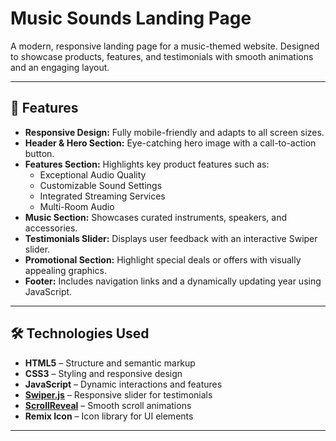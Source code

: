 # Music Sounds Landing Page

A modern, responsive landing page for a music-themed website. Designed to showcase products, features, and testimonials with smooth animations and an engaging layout.

---

## 🌟 Features

- **Responsive Design:** Fully mobile-friendly and adapts to all screen sizes.
- **Header & Hero Section:** Eye-catching hero image with a call-to-action button.
- **Features Section:** Highlights key product features such as:
  - Exceptional Audio Quality
  - Customizable Sound Settings
  - Integrated Streaming Services
  - Multi-Room Audio
- **Music Section:** Showcases curated instruments, speakers, and accessories.
- **Testimonials Slider:** Displays user feedback with an interactive Swiper slider.
- **Promotional Section:** Highlight special deals or offers with visually appealing graphics.
- **Footer:** Includes navigation links and a dynamically updating year using JavaScript.

---

## 🛠 Technologies Used

- **HTML5** – Structure and semantic markup
- **CSS3** – Styling and responsive design
- **JavaScript** – Dynamic interactions and features
- **[Swiper.js](https://swiperjs.com/)** – Responsive slider for testimonials
- **[ScrollReveal](https://scrollrevealjs.org/)** – Smooth scroll animations
- **Remix Icon** – Icon library for UI elements

---
